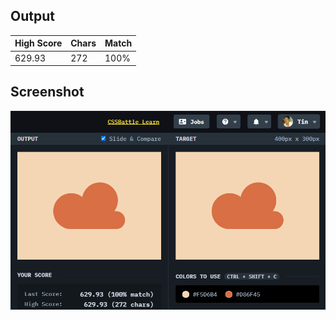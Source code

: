 ## Output

| High Score | Chars | Match |
| ---------- | ----- | ----- |
| 629.93     | 272   | 100%  |

## Screenshot

![22-cloud](screenshot.png)
